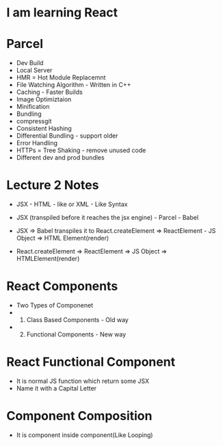 # I am learning React

# Parcel
- Dev Build
- Local Server
- HMR = Hot Module Replacemnt
- File Watching Algorithm - Written in C++
- Caching - Faster Builds
- Image Optimiztaion 
- Minification
- Bundling
- compressgit
- Consistent Hashing
- Differential Bundling - support older 
- Error Handling 
- HTTPs
= Tree Shaking - remove unused code
- Different dev and prod bundles

# Lecture 2 Notes
- JSX - HTML - like or XML - Like Syntax

- JSX (transpiled before it reaches the jsx engine) - Parcel - Babel

- JSX => Babel transpiles it to  React.createElement => ReactElement - JS Object => HTML Element(render)

- React.createElement => ReactElement => JS Object => HTMLElement(render)

# React Components
- Two Types of Componenet 
- 1) Class Based Components - Old way
- 2) Functional Components - New way

# React Functional Component 
- It is normal JS function which return some JSX 
- Name it with a Capital Letter 

# Component Composition
- It is component inside component(Like Looping)


